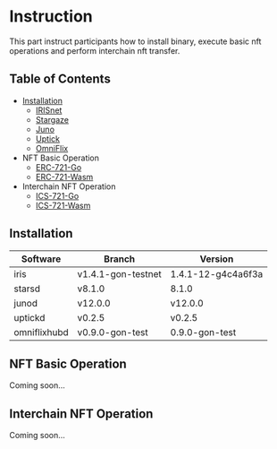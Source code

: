 # Instruction

This part instruct participants how to install binary, execute basic nft operations and perform interchain nft transfer.

## Table of Contents

- [Installation](./installation/README.md)
  - [IRISnet](./installation/irisnet.md)
  - [Stargaze](./installation/stargaze.md)
  - [Juno](./installation/juno.md)
  - [Uptick](./installation/uptick.md)
  - [OmniFlix](./installation/omniflix.md)
- NFT Basic Operation
  - [ERC-721-Go](./erc-721/go.md)
  - [ERC-721-Wasm](./erc-721/wasm.md)
- Interchain NFT Operation
  - [ICS-721-Go](./ics-721/go.md)
  - [ICS-721-Wasm](./ics-721/wasm.md)

## Installation

| Software | Branch | Version |
| -- | -- |-- |
| iris | v1.4.1-gon-testnet | 1.4.1-12-g4c4a6f3a |
| starsd | v8.1.0 | 8.1.0 |
| junod | v12.0.0 | v12.0.0 |
| uptickd | v0.2.5 | v0.2.5 |
| omniflixhubd | v0.9.0-gon-test | 0.9.0-gon-test |

## NFT Basic Operation

Coming soon...

## Interchain NFT Operation

Coming soon...

